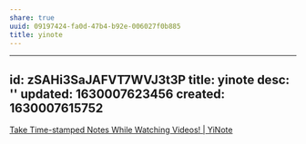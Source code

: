 ```yaml
---
share: true
uuid: 09197424-fa0d-47b4-b92e-006027f0b885
title: yinote
---
```

---
id: zSAHi3SaJAFVT7WVJ3t3P
title: yinote
desc: ''
updated: 1630007623456
created: 1630007615752
---

[Take Time-stamped Notes While Watching Videos! | YiNote](https://yinote.co/)

